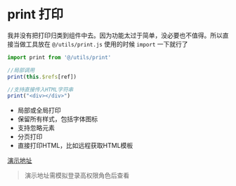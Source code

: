 # print 打印
我并没有把打印归类到组件中去。因为功能太过于简单，没必要也不值得。所以直接当做工具放在 ```@/utils/print.js```
使用的时候 ```import``` 一下就行了

``` javascript
import print from '@/utils/print'

//局部调用
print(this.$refs[ref])

//支持直接传入HTML字符串
print("<div></div>")
```

- 局部或全局打印
- 保留所有样式，包括字体图标
- 支持忽略元素
- 分页打印
- 直接打印HTML，比如远程获取HTML模板

[演示地址](https://scui-plus.github.io/scui/vab/print)
> 演示地址需模拟登录高权限角色后查看

